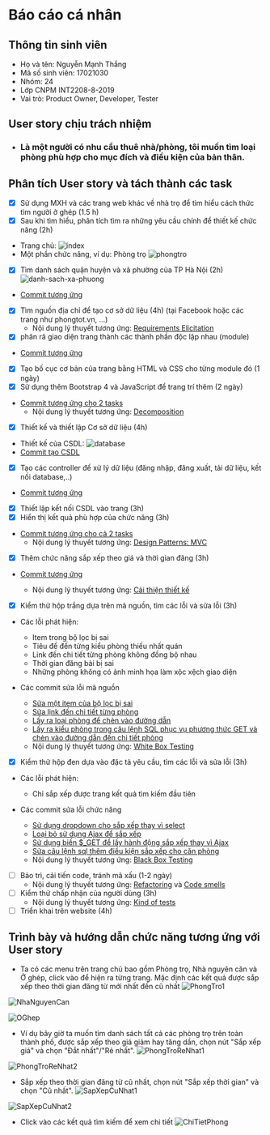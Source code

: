 # Báo cáo cá nhân #

## Thông tin sinh viên ##
  * Họ và tên: Nguyễn Mạnh Thắng
  * Mã số sinh viên: 17021030
  * Nhóm: 24
  * Lớp CNPM INT2208-8-2019
  * Vai trò: Product Owner, Developer, Tester
  
## User story chịu trách nhiệm ##
  * ### Là một người có nhu cầu thuê nhà/phòng, tôi muốn tìm loại phòng phù hợp cho mục đích và điều kiện của bản thân. ###
 
## Phân tích User story và tách thành các task ##
- [x] Sử dụng MXH và các trang web khác về nhà trọ để tìm hiểu cách thức tìm người ở ghép (1.5 h)
- [x] Sau khi tìm hiểu, phân tích tìm ra những yêu cầu chính để thiết kế chức năng (2h)
 * Trang chủ: ![index](https://user-images.githubusercontent.com/43413114/57317591-a30ee580-7122-11e9-9a1a-dcad1393a66f.png)
 * Một phần chức năng, ví dụ: Phòng trọ
 ![phongtro](https://user-images.githubusercontent.com/43413114/57317670-dcdfec00-7122-11e9-8e8d-c480a357559a.png)
- [x] Tìm danh sách quận huyện và xã phường của TP Hà Nội (2h)
![danh-sach-xa-phuong](https://user-images.githubusercontent.com/43413114/57564381-f5772d00-73d4-11e9-8a2d-def630d4a571.png)
 * [Commit tương ứng](https://github.com/thangnmuet2017/TroTotHN/commit/178fa8349dfbb8024a57fb5e93d5e68f2bda85f5)
- [x] Tìm nguồn địa chỉ để tạo cơ sở dữ liệu (4h) (tại Facebook hoặc các trang như phongtot.vn, ...)
   * Nội dung lý thuyết tương ứng: [Requirements Elicitation](https://docs.google.com/document/d/1a4i_31R8WBUAnF91syr1FwBpKoAiTY6rEJt1xWjb74M/edit#heading=h.fvjpas4blmex ) 
- [x] phân rã giao diện trang thành các thành phần độc lập nhau (module)
 * [Commit tương ứng](https://github.com/thangnmuet2017/TroTotHN/commit/e84df65ea0062dcabd5c4cc91621399c51708ffa)
- [x] Tạo bố cục cơ bản của trang bằng HTML và CSS cho từng module đó (1 ngày)
- [x] Sử dụng thêm Bootstrap 4 và JavaScript để trang trí thêm (2 ngày)
 * [Commit tương ứng cho 2 tasks](https://github.com/thangnmuet2017/TroTotHN/commit/b38cf3943f004d0675e619702b7e0512332c6de6)
   * Nội dung lý thuyết tương ứng: [Decomposition](https://docs.google.com/document/d/1a4i_31R8WBUAnF91syr1FwBpKoAiTY6rEJt1xWjb74M/edit#heading=h.5cskxy8rszpr) 
- [x] Thiết kế và thiết lập Cơ sở dữ liệu (4h)
 * Thiết kế của CSDL: ![database](https://user-images.githubusercontent.com/43413114/57319667-52e65200-7127-11e9-831b-03af135791ca.png)
 * [Commit tạo CSDL](https://github.com/thangnmuet2017/TroTotHN/commit/38935f7e6367a0e6da6164d07e114dd9f9098eb2)
- [x] Tạo các controller để xử lý dữ liệu (đăng nhập, đăng xuất, tải dữ liệu, kết nối database,..)
 * [Commit tương ứng](https://github.com/thangnmuet2017/TroTotHN/commit/178fa8349dfbb8024a57fb5e93d5e68f2bda85f5)
- [x] Thiết lập kết nối CSDL vào trang (3h)
- [x] Hiển thị kết quả phù hợp của chức năng (3h)
 * [Commit tương ứng cho cả 2 tasks](https://github.com/thangnmuet2017/TroTotHN/commit/f46547130766e8fb88b9463bbcf4b38b4ef0ba6e)
   * Nội dung lý thuyết tương ứng: [Design Patterns: MVC](https://docs.google.com/document/d/1a4i_31R8WBUAnF91syr1FwBpKoAiTY6rEJt1xWjb74M/edit#heading=h.kehlqoeo6d9r)
- [x] Thêm chức năng sắp xếp theo giá và thời gian đăng (3h)
 * [Commit tương ứng](https://github.com/thangnmuet2017/TroTotHN/commit/f46547130766e8fb88b9463bbcf4b38b4ef0ba6e)
   
   * Nội dung lý thuyết tương ứng: [Cải thiện thiết kế](https://docs.google.com/document/d/1a4i_31R8WBUAnF91syr1FwBpKoAiTY6rEJt1xWjb74M/edit#heading=h.k2pmncz8nvla)
- [x] Kiểm thử hộp trắng dựa trên mã nguồn, tìm các lỗi và sửa lỗi (3h) 
 * Các lỗi phát hiện:
   + Item trong bộ lọc bị sai
   + Tiêu đề đến từng kiểu phòng thiếu nhất quán
   + Link đến chi tiết từng phòng không đồng bộ nhau
   + Thời gian đăng bài bị sai
   + Những phòng không có ảnh minh họa làm xộc xệch giao diện
 * Các commit sửa lỗi mã nguồn
   + [Sửa một item của bộ lọc bị sai](https://github.com/thangnmuet2017/TroTotHN/commit/6403aa65f871118bf4d43dc1da739ebbf3911284)
   + [Sửa lịnk đến chi tiết từng phòng](https://github.com/thangnmuet2017/TroTotHN/commit/4a5ce207bdf6fdde62b09d28ef7b390ab6b34327)
   + [Lấy ra loại phòng để chèn vào đường dẫn](https://github.com/thangnmuet2017/TroTotHN/commit/f3e9a47b0d787e34106a39f8877934bf5d6ee1ed)
   + [Lấy ra kiểu phòng trong câu lệnh SQL phục vụ phương thức GET và chèn vào đường dẫn đến chi tiết phòng](https://github.com/thangnmuet2017/TroTotHN/commit/b4ced95fc8e386e90bd7179681f077aff4db507d)
   
   * Nội dung lý thuyết tương ứng: [White Box Testing](https://docs.google.com/document/d/1a4i_31R8WBUAnF91syr1FwBpKoAiTY6rEJt1xWjb74M/edit#heading=h.ryzy80x4sqk1)
- [x] Kiểm thử hộp đen dựa vào đặc tả yêu cầu, tìm các lỗi và sửa lỗi (3h)
 * Các lỗi phát hiện:
   + Chỉ sắp xếp được trang kết quả tìm kiếm đầu tiên
 * Các commit sửa lỗi chức năng
   + [Sử dụng dropdown cho sắp xếp thay vì select](https://github.com/thangnmuet2017/TroTotHN/commit/efd02e652438b817d95272dcf82ce53ca60b1af7)
   + [Loại bỏ sử dụng Ajax để sắp xếp](https://github.com/thangnmuet2017/TroTotHN/commit/68555bdbd6c07cb770e1ceeeca69858d4d80ef06)
   + [Sử dụng biến $_GET để lấy hành động sắp xếp thay vì Ajax](https://github.com/thangnmuet2017/TroTotHN/commit/4ba3fc33d3d59556679130fcc289dbfef2614bfa)
   + [Sửa câu lệnh sql thêm điều kiện sắp xếp cho căn phòng](https://github.com/thangnmuet2017/TroTotHN/commit/11a026b06f4055254d443e0894e65e193b54a429)
   
   * Nội dung lý thuyết tương ứng: [Black Box Testing](https://docs.google.com/document/d/1a4i_31R8WBUAnF91syr1FwBpKoAiTY6rEJt1xWjb74M/edit#heading=h.zhrswbsdiifd)
- [ ] Bảo trì, cải tiến code, tránh mã xấu (1-2 ngày) 
   * Nội dung lý thuyết tương ứng: [Refactoring](https://docs.google.com/document/d/1a4i_31R8WBUAnF91syr1FwBpKoAiTY6rEJt1xWjb74M/edit#heading=h.bxti8dsihgwm) và [Code smells](https://docs.google.com/document/d/1a4i_31R8WBUAnF91syr1FwBpKoAiTY6rEJt1xWjb74M/edit#heading=h.x5jzfha6cshw)
- [ ] Kiểm thử chấp nhận của người dùng (3h) 
   * Nội dung lý thuyết tương ứng: [Kind of tests](https://docs.google.com/document/d/1a4i_31R8WBUAnF91syr1FwBpKoAiTY6rEJt1xWjb74M/edit#heading=h.3b0u209i2c7r)
- [ ] Triển khai trên website (4h)

## Trình bày và hướng dẫn chức năng tương ứng với User story ##
 * Ta có các menu trên trang chủ bao gồm Phòng trọ, Nhà nguyên căn và Ở ghép, click vào để hiện ra từng trang. Mặc định các kết quả được sắp xếp theo thời gian đăng từ mới nhất đến cũ nhất
 ![PhongTro1](https://user-images.githubusercontent.com/43413114/57570152-3567ff80-7429-11e9-883f-6c04d56ad1c1.png)
 
 ![NhaNguyenCan](https://user-images.githubusercontent.com/43413114/57570150-34cf6900-7429-11e9-97c5-7cc435951755.png)
 
 ![OGhep](https://user-images.githubusercontent.com/43413114/57570151-3567ff80-7429-11e9-8fd0-2d32444e7541.png)
 
 * Ví dụ bây giờ ta muốn tìm danh sách tất cả các phòng trọ trên toàn thành phố, được sắp xếp theo giá giảm hay tăng dần, chọn nút "Sắp xếp giá" và chọn "Đắt nhất"/"Rẻ nhất".
![PhongTroReNhat1](https://user-images.githubusercontent.com/43413114/57564777-13945b80-73dc-11e9-897a-ac9cd30d3a1c.png)

![PhongTroReNhat2](https://user-images.githubusercontent.com/43413114/57564778-142cf200-73dc-11e9-8fd4-72d1e59bb5e4.png)

* Sắp xếp theo thời gian đăng từ cũ nhất, chọn nút "Sắp xếp thời gian" và chọn "Cũ nhất".
![SapXepCuNhat1](https://user-images.githubusercontent.com/43413114/57570218-ed95a800-7429-11e9-8b49-c18c92787879.png)

![SapXepCuNhat2](https://user-images.githubusercontent.com/43413114/57570223-f38b8900-7429-11e9-8c58-806ffb2df3e1.png)

* Click vào các kết quả tìm kiếm để xem chi tiết
![ChiTietPhong](https://user-images.githubusercontent.com/43413114/57570346-fd61bc00-742a-11e9-8fb5-7fb3e6ff16c3.png)

